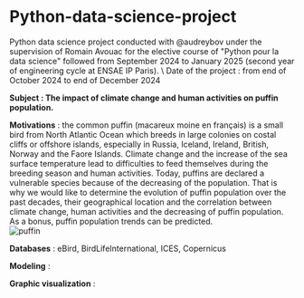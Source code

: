 # Python-data-science-project
Python data science project conducted with @audreybov under the supervision of Romain Avouac for the elective course of "Python pour la data science" followed from September 2024 to January 2025 (second year of engineering cycle at ENSAE IP Paris).
\\
Date of the project : from end of October 2024 to end of December 2024

**Subject : The impact of climate change and human activities on puffin population.**

**Motivations** : the common puffin (macareux moine en français) is a small bird from North Atlantic Ocean which breeds in large colonies on costal cliffs or offshore islands, especially in Russia, Iceland, Ireland, British, Norway and the Faore Islands. Climate change and the increase of the sea surface temperature lead to difficulties to feed themselves during the breeding season and human activities. Today, puffins are declared a vulnerable species because of the decreasing of the population. That is why we would like to determine the evolution of puffin population over the past decades, their geographical location and the correlation between climate change, human activities and the decreasing of puffin population. As a bonus, puffin population trends can be predicted.  
![puffin](https://islande24.fr/wp-content/uploads/2018/11/shutterstock_403375483.jpg)

**Databases** : eBird, BirdLifeInternational, ICES, Copernicus

**Modeling** :

**Graphic visualization** :
